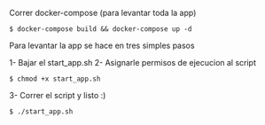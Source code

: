 Correr docker-compose (para levantar toda la app)
```
$ docker-compose build && docker-compose up -d
```

Para levantar la app se hace en tres simples pasos

1- Bajar el start_app.sh
2- Asignarle permisos de ejecucion al script 
```
$ chmod +x start_app.sh
```
3- Correr el script y listo :)
```
$ ./start_app.sh
```